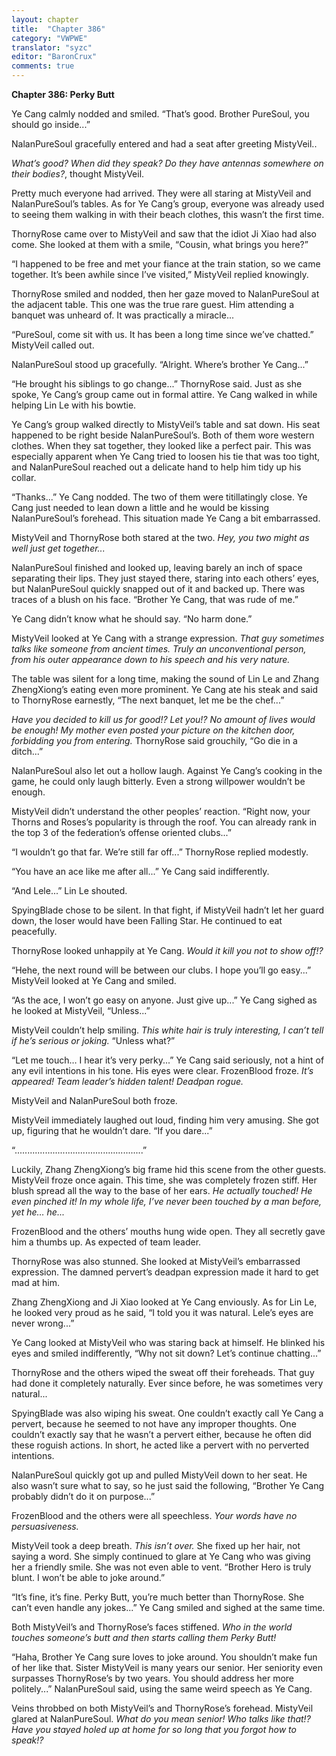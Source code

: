```yaml
---
layout: chapter
title:  "Chapter 386"
category: "VWPWE"
translator: "syzc"
editor: "BaronCrux"
comments: true
---
```


**Chapter 386: Perky Butt**

Ye Cang calmly nodded and smiled. “That’s good. Brother PureSoul, you should go inside...”

NalanPureSoul gracefully entered and had a seat after greeting MistyVeil..

*What’s good? When did they speak? Do they have antennas somewhere on their bodies?*, thought MistyVeil.

Pretty much everyone had arrived. They were all staring at MistyVeil and NalanPureSoul’s tables. As for Ye Cang’s group, everyone was already used to seeing them walking in with their beach clothes, this wasn’t the first time.

ThornyRose came over to MistyVeil and saw that the idiot Ji Xiao had also come. She looked at them with a smile, “Cousin, what brings you here?”

“I happened to be free and met your fiance at the train station, so we came together. It’s been awhile since I’ve visited,” MistyVeil replied knowingly.

ThornyRose smiled and nodded, then her gaze moved to NalanPureSoul at the adjacent table. This one was the true rare guest. Him attending a banquet was unheard of. It was practically a miracle...

“PureSoul, come sit with us. It has been a long time since we’ve chatted.” MistyVeil called out. 

NalanPureSoul stood up gracefully. “Alright. Where’s brother Ye Cang...”

“He brought his siblings to go change...” ThornyRose said. Just as she spoke, Ye Cang’s group came out in formal attire. Ye Cang walked in while helping Lin Le with his bowtie.

Ye Cang’s group walked directly to MistyVeil’s table and sat down. His seat happened to be right beside NalanPureSoul’s. Both of them wore western clothes. When they sat together, they looked like a perfect pair. This was especially apparent when Ye Cang tried to loosen his tie that was too tight, and NalanPureSoul reached out a delicate hand to help him tidy up his collar.

“Thanks...” Ye Cang nodded. The two of them were titillatingly close. Ye Cang just needed to lean down a little and he would be kissing NalanPureSoul’s forehead. This situation made Ye Cang a bit embarrassed.

MistyVeil and ThornyRose both stared at the two. *Hey, you two might as well just get together...*

NalanPureSoul finished and looked up, leaving barely an inch of space separating their lips. They just stayed there, staring into each others’ eyes, but NalanPureSoul quickly snapped out of it and backed up. There was traces of a blush on his face. “Brother Ye Cang, that was rude of me.”

Ye Cang didn’t know what he should say. “No harm done.”

MistyVeil looked at Ye Cang with a strange expression. *That guy sometimes talks like someone from ancient times. Truly an unconventional person, from his outer appearance down to his speech and his very nature.*

The table was silent for a long time, making the sound of Lin Le and Zhang ZhengXiong’s eating even more prominent. Ye Cang ate his steak and said to ThornyRose earnestly, “The next banquet, let me be the chef...”

*Have you decided to kill us for good!? Let you!? No amount of lives would be enough! My mother even posted your picture on the kitchen door, forbidding you from entering.* ThornyRose said grouchily, “Go die in a ditch...”

NalanPureSoul also let out a hollow laugh. Against Ye Cang’s cooking in the game, he could only laugh bitterly. Even a strong willpower wouldn’t be enough.

MistyVeil didn’t understand the other peoples’ reaction. “Right now, your Thorns and Roses’s popularity is through the roof. You can already rank in the top 3 of the federation’s offense oriented clubs...”

“I wouldn’t go that far. We’re still far off...” ThornyRose replied modestly.

“You have an ace like me after all...” Ye Cang said indifferently.

“And Lele...” Lin Le shouted.

SpyingBlade chose to be silent. In that fight, if MistyVeil hadn’t let her guard down, the loser would have been Falling Star. He continued to eat peacefully.

ThornyRose looked unhappily at Ye Cang. *Would it kill you not to show off!?*

“Hehe, the next round will be between our clubs. I hope you’ll go easy...” MistyVeil looked at Ye Cang and smiled.

“As the ace, I won’t go easy on anyone. Just give up...” Ye Cang sighed as he looked at MistyVeil, “Unless...”

MistyVeil couldn’t help smiling. *This white hair is truly interesting, I can’t tell if he’s serious or joking.* “Unless what?”

“Let me touch… I hear it’s very perky...” Ye Cang said seriously, not a hint of any evil intentions in his tone. His eyes were clear. FrozenBlood froze. *It’s appeared! Team leader’s hidden talent! Deadpan rogue.*

MistyVeil and NalanPureSoul both froze.

MistyVeil immediately laughed out loud, finding him very amusing. She got up, figuring that he wouldn’t dare. “If you dare...”

“...................................................”

Luckily, Zhang ZhengXiong’s big frame hid this scene from the other guests. MistyVeil froze once again. This time, she was completely frozen stiff. Her blush spread all the way to the base of her ears. *He actually touched! He even pinched it! In my whole life, I’ve never been touched by a man before, yet he… he...*

FrozenBlood and the others’ mouths hung wide open. They all secretly gave him a thumbs up. As expected of team leader.

ThornyRose was also stunned. She looked at MistyVeil’s embarrassed expression. The damned pervert’s deadpan expression made it hard to get mad at him.

Zhang ZhengXiong and Ji Xiao looked at Ye Cang enviously. As for Lin Le, he looked very proud as he said, “I told you it was natural. Lele’s eyes are never wrong...”

Ye Cang looked at MistyVeil who was staring back at himself. He blinked his eyes and smiled indifferently, “Why not sit down? Let’s continue chatting...”

ThornyRose and the others wiped the sweat off their foreheads. That guy had done it completely naturally. Ever since before, he was sometimes very natural...

SpyingBlade was also wiping his sweat. One couldn’t exactly call Ye Cang a pervert, because he seemed to not have any improper thoughts. One couldn’t exactly say that he wasn’t a pervert either, because he often did these roguish actions. In short, he acted like a pervert with no perverted intentions.

NalanPureSoul quickly got up and pulled MistyVeil down to her seat. He also wasn’t sure what to say, so he just said the following, “Brother Ye Cang probably didn’t do it on purpose...”

FrozenBlood and the others were all speechless. *Your words have no persuasiveness.*

MistyVeil took a deep breath. *This isn’t over.* She fixed up her hair, not saying a word. She simply continued to glare at Ye Cang who was giving her a friendly smile. She was not even able to vent. “Brother Hero is truly blunt. I won’t be able to joke around.”

“It’s fine, it’s fine. Perky Butt, you’re much better than ThornyRose. She can’t even handle any jokes...” Ye Cang smiled and sighed at the same time.

Both MistyVeil’s and ThornyRose’s faces stiffened. *Who in the world touches someone’s butt and then starts calling them Perky Butt!*

“Haha, Brother Ye Cang sure loves to joke around. You shouldn’t make fun of her like that. Sister MistyVeil is many years our senior. Her seniority even surpasses ThornyRose’s by two years. You should address her more politely...” NalanPureSoul said, using the same weird speech as Ye Cang.

Veins throbbed on both MistyVeil’s and ThornyRose’s forehead. MistyVeil glared at NalanPureSoul. *What do you mean senior! Who talks like that!? Have you stayed holed up at home for so long that you forgot how to speak!?*
